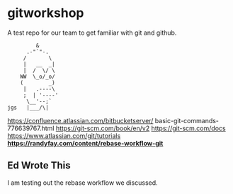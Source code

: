 # gitworkshop
A test repo for our team to get familiar with git and github.

```
         &
      .-"`"-.
     /       \
     |   __  _|
     |  /  \/ \
    WW  \_o/_o/
    (        _)
     |   .----\
     ;  | '----'
      \__'--;`
jgs   |___/\|
```

https://confluence.atlassian.com/bitbucketserver/ basic-git-commands-776639767.html 
https://git-scm.com/book/en/v2 
https://git-scm.com/docs 
https://www.atlassian.com/git/tutorials 
**https://randyfay.com/content/rebase-workflow-git** 

## Ed Wrote This
I am testing out the rebase workflow we discussed.


